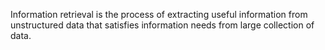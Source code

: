 Information retrieval is the process of extracting useful information from unstructured data that satisfies information needs from large collection of data. 